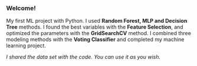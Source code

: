 ### Welcome!

My first ML project with Python. I used **Random Forest, MLP and Decision Tree** methods. I found the best variables with the **Feature Selection**, and optimized the parameters with the **GridSearchCV** method. I combined three modeling methods with the **Voting Classifier** and completed my machine learning project.

*I shared the data set with the code. You can use it as you wish.*
